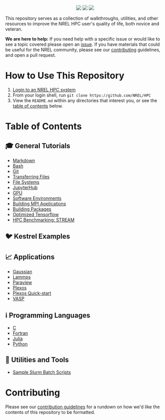 <p align="center">
<img src="https://img.shields.io/github/repo-size/NREL/HPC.svg?label=size">
<a href="https://github.com/NREL/HPC/issues/"><img src="https://img.shields.io/github/issues/NREL/HPC.svg"></a>
<img src="https://img.shields.io/github/stars/NREL/HPC.svg?style=social">
</p>

This repository serves as a collection of walkthroughs, utilities, and other resources to improve the NREL HPC user's quality of life, both novice and veteran. 

**We are here to help:** If you need help with a specific issue or would like to see a topic covered please open an [issue](https://github.com/NREL/HPC/issues/new). If you have materials that could be useful for the NREL community, please see our [contributing](#Contributing) guidelines, and open a pull request.  

# How to Use This Repository

1. [Login to an NREL HPC system](https://www.nrel.gov/hpc/system-access.html)
2. From your login shell, run `git clone https://github.com/NREL/HPC`
3. View the `README.md` within any directories that interest you, or see the [table of contents](#table-of-contents) below.

# Table of Contents

## 🎓 General Tutorials
* [Markdown](/general/markdown/README.md)
* [Bash](/general/bash/README.md)
* [Git](/general/git/README.md)
* [Transferring Files](/general/how-to-transfer-files/)
* [File Systems](/general/filesystems)
* [JupyterHub](/general/Jupyterhub)
* [GPU](/general/gpu/README.md)
* [Software Environments](/general/software-environment-basics)
* [Building MPI Applications](/general/building-mpi-applications)
* [Building Packages](/general/building-packages)
* [Optimized Tensorflow](/general/Optimized_TF)
* [HPC Benchmarking: STREAM](/general/stream_benchmark/StreamTutorial.ipynb)

## 🐦 Kestrel Examples

## 📈 Applications
* [Gaussian](/applications/gaussian)
* [Lammps](/applications/lammps)
* [Paraview](/applications/paraview)
* [Plexos](/applications/plexos)
* [Plexos Quick-start](/applications/plexos-quick-start)
* [VASP](/applications/vasp)

## ℹ️ Programming Languages
* [C](/languages/c)
* [Fortran](/languages/fortran)
* [Julia](/languages/julia)
* [Python](/languages/python)

## 🔧 Utilities and Tools
* [Sample Slurm Batch Scripts](/slurm/README.md)

# Contributing
Please see our [contribution guidelines](CONTRIBUTING.md) for a rundown on how we'd like the contents of this repository to be formatted.
